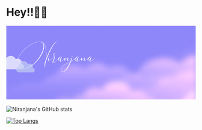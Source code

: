 # Hey!!👋🏾
![image](https://github.com/Niranjana123-art/Niranjana/blob/main/Niranjana.png)

![Niranjana's GitHub stats](https://github-readme-stats.vercel.app/api?username=Niranjana123-art&show_icons=true&theme=react)

[![Top Langs](https://github-readme-stats.vercel.app/api/top-langs/?username=Niranjana123&hide_progress=true)](https://github.com/Niranjana123/github-readme-stats)
